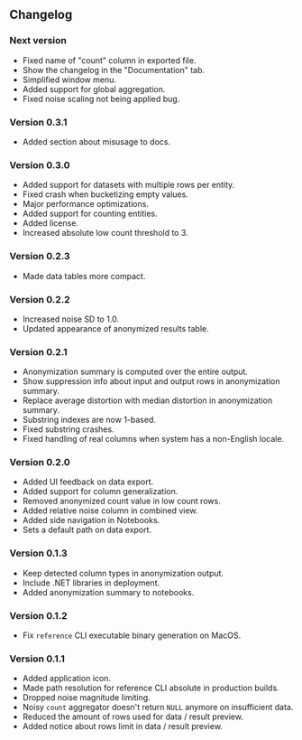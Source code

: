 ## Changelog

### Next version

- Fixed name of "count" column in exported file.
- Show the changelog in the "Documentation" tab.
- Simplified window menu.
- Added support for global aggregation.
- Fixed noise scaling not being applied bug.

### Version 0.3.1

- Added section about misusage to docs.

### Version 0.3.0

- Added support for datasets with multiple rows per entity.
- Fixed crash when bucketizing empty values.
- Major performance optimizations.
- Added support for counting entities.
- Added license.
- Increased absolute low count threshold to 3.

### Version 0.2.3

- Made data tables more compact.

### Version 0.2.2

- Increased noise SD to 1.0.
- Updated appearance of anonymized results table.

### Version 0.2.1

- Anonymization summary is computed over the entire output.
- Show suppression info about input and output rows in anonymization summary.
- Replace average distortion with median distortion in anonymization summary.
- Substring indexes are now 1-based.
- Fixed substring crashes.
- Fixed handling of real columns when system has a non-English locale.

### Version 0.2.0

- Added UI feedback on data export.
- Added support for column generalization.
- Removed anonymized count value in low count rows.
- Added relative noise column in combined view.
- Added side navigation in Notebooks.
- Sets a default path on data export.

### Version 0.1.3

- Keep detected column types in anonymization output.
- Include .NET libraries in deployment.
- Added anonymization summary to notebooks.

### Version 0.1.2

- Fix `reference` CLI executable binary generation on MacOS.

### Version 0.1.1

- Added application icon.
- Made path resolution for reference CLI absolute in production builds.
- Dropped noise magnitude limiting.
- Noisy `count` aggregator doesn't return `NULL` anymore on insufficient data.
- Reduced the amount of rows used for data / result preview.
- Added notice about rows limit in data / result preview.

